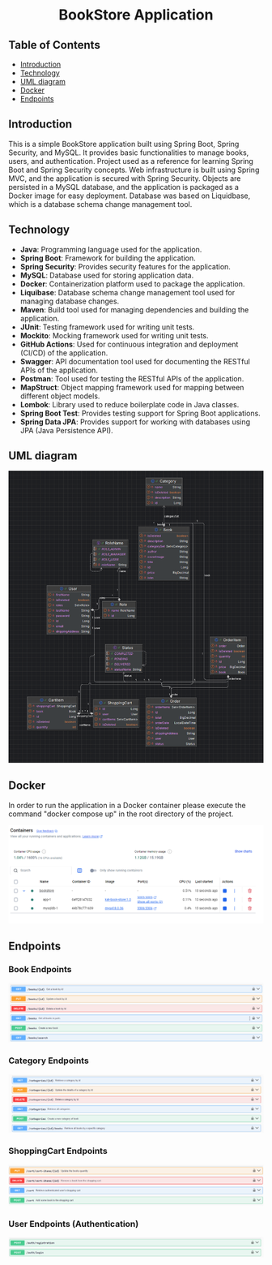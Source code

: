 <h1 align="center"> BookStore Application </h1>

## Table of Contents

- [Introduction](#introduction)
- [Technology](#technology)
- [UML diagram](#uml-diagram)
- [Docker](#docker)
- [Endpoints](#endpoints)


## Introduction
This is a simple BookStore application built using Spring Boot, Spring Security, and MySQL. It provides basic functionalities to manage books, users, and authentication.
Project used as a reference for learning Spring Boot and Spring Security concepts.
Web infrastructure is built using Spring MVC, and the application is secured with Spring Security.
Objects are persisted in a MySQL database, and the application is packaged as a Docker image for easy deployment.
Database was based on Liquidbase, which is a database schema change management tool.

## Technology

- **Java**: Programming language used for the application.
- **Spring Boot**: Framework for building the application.
- **Spring Security**: Provides security features for the application.
- **MySQL**: Database used for storing application data.
- **Docker**: Containerization platform used to package the application.
- **Liquibase**: Database schema change management tool used for managing database changes.
- **Maven**: Build tool used for managing dependencies and building the application.
- **JUnit**: Testing framework used for writing unit tests.
- **Mockito**: Mocking framework used for writing unit tests.
- **GitHub Actions**: Used for continuous integration and deployment (CI/CD) of the application.
- **Swagger**: API documentation tool used for documenting the RESTful APIs of the application.
- **Postman**: Tool used for testing the RESTful APIs of the application.
- **MapStruct**: Object mapping framework used for mapping between different object models.
- **Lombok**: Library used to reduce boilerplate code in Java classes.
- **Spring Boot Test**: Provides testing support for Spring Boot applications.
- **Spring Data JPA**: Provides support for working with databases using JPA (Java Persistence API).

## UML diagram

![img.png](img.png)

## Docker

In order to run the application in a Docker container please execute the command "docker compose up" in the root directory of the project.

![img_1.png](img_1.png)

## Endpoints

### Book Endpoints
![img_3.png](img_3.png)

### Category Endpoints
![img_4.png](img_4.png)

### ShoppingCart Endpoints
![img_2.png](img_2.png)

### User Endpoints (Authentication)
![img_5.png](img_5.png)

